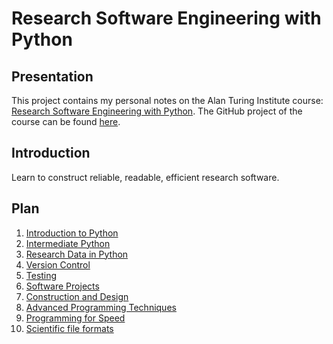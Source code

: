 # Research Software Engineering with Python

## Presentation

This project contains my personal notes on the Alan Turing Institute course: [Research Software Engineering with Python](https://alan-turing-institute.github.io/rse-course/html/index.html). The GitHub project of the course can be found [here](https://github.com/alan-turing-institute/rse-course).

## Introduction
Learn to construct reliable, readable, efficient research software.

## Plan
1. [Introduction to Python](https://github.com/aymericvie/RSE_Turing/blob/main/units/unit1.ipynb)
2. [Intermediate Python](https://github.com/aymericvie/RSE_Turing/blob/main/units/unit2.ipynb)
3. [Research Data in Python](https://github.com/aymericvie/RSE_Turing/blob/main/units/unit3.ipynb)
4. [Version Control](https://github.com/aymericvie/RSE_Turing/blob/main/units/unit4.ipynb)
5. [Testing](https://github.com/aymericvie/RSE_Turing/blob/main/units/unit5.ipynb)
6. [Software Projects](https://github.com/aymericvie/RSE_Turing/blob/main/units/unit6.ipynb)
7. [Construction and Design](https://github.com/aymericvie/RSE_Turing/blob/main/units/unit7.ipynb)
8. [Advanced Programming Techniques](https://github.com/aymericvie/RSE_Turing/blob/main/units/unit8.ipynb)
9. [Programming for Speed](https://github.com/aymericvie/RSE_Turing/blob/main/units/unit9.ipynb)
10. [Scientific file formats](https://github.com/aymericvie/RSE_Turing/blob/main/units/unit10.ipynb)
